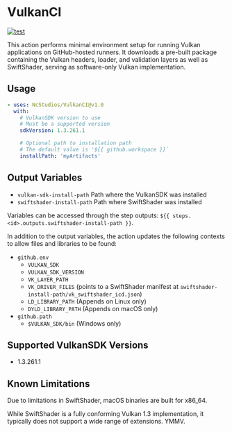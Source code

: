 # VulkanCI

[![test](https://github.com/NcStudios/VulkanCI/actions/workflows/test.yml/badge.svg)](https://github.com/NcStudios/VulkanCI/actions/workflows/test.yml)

This action performs minimal environment setup for running Vulkan applications on GitHub-hosted runners. It downloads a pre-built package containing the Vulkan headers, loader, and validation layers as well as SwiftShader, serving as software-only Vulkan implementation.

## Usage
```yaml
- uses: NcStudios/VulkanCI@v1.0
  with:
    # VulkanSDK version to use
    # Must be a supported version
    sdkVersion: 1.3.261.1

    # Optional path to installation path
    # The default value is '${{ github.workspace }}`
    installPath: 'myArtifacts'
```

## Output Variables
- `vulkan-sdk-install-path` Path where the VulkanSDK was installed
- `swiftshader-install-path` Path where SwiftShader was installed

Variables can be accessed through the step outputs: `${{ steps.<id>.outputs.swiftshader-install-path }}`.

In addition to the output variables, the action updates the following contexts to allow files and libraries to be found:
- `github.env`
  - `VULKAN_SDK`
  - `VULKAN_SDK_VERSION`
  - `VK_LAYER_PATH`
  - `VK_DRIVER_FILES` (points to a SwiftShader manifest at `swiftshader-install-path/vk_swiftshader_icd.json`)
  - `LD_LIBRARY_PATH` (Appends on Linux only)
  - `DYLD_LIBRARY_PATH` (Appends on macOS only)
- `github.path`
  - `$VULKAN_SDK/bin` (Windows only)

## Supported VulkanSDK Versions
- 1.3.261.1

## Known Limitations
Due to limitations in SwiftShader, macOS binaries are built for x86_64.

While SwiftShader is a fully conforming Vulkan 1.3 implementation, it typically does not support a wide range of extensions. YMMV.
